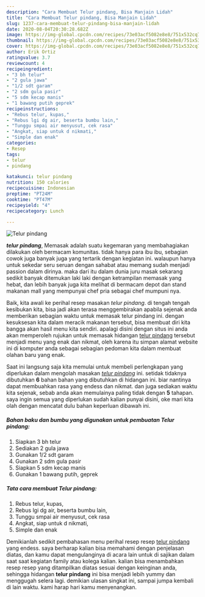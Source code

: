 ```yaml
---
description: "Cara Membuat Telur pindang, Bisa Manjain Lidah"
title: "Cara Membuat Telur pindang, Bisa Manjain Lidah"
slug: 1237-cara-membuat-telur-pindang-bisa-manjain-lidah
date: 2020-08-04T20:30:28.682Z
image: https://img-global.cpcdn.com/recipes/73e03acf5082e8e8/751x532cq70/telur-pindang-foto-resep-utama.jpg
thumbnail: https://img-global.cpcdn.com/recipes/73e03acf5082e8e8/751x532cq70/telur-pindang-foto-resep-utama.jpg
cover: https://img-global.cpcdn.com/recipes/73e03acf5082e8e8/751x532cq70/telur-pindang-foto-resep-utama.jpg
author: Erik Ortiz
ratingvalue: 3.7
reviewcount: 4
recipeingredient:
- "3 bh telur"
- "2 gula jawa"
- "1/2 sdt garam"
- "2 sdm gula pasir"
- "5 sdm kecap manis"
- "1 bawang putih geprek"
recipeinstructions:
- "Rebus telur, kupas,"
- "Rebus lgi dg air, beserta bumbu lain,"
- "Tunggu smpai air menyusut, cek rasa"
- "Angkat, siap untuk d nikmati,"
- "Simple dan enak"
categories:
- Resep
tags:
- telur
- pindang

katakunci: telur pindang 
nutrition: 150 calories
recipecuisine: Indonesian
preptime: "PT24M"
cooktime: "PT47M"
recipeyield: "4"
recipecategory: Lunch

---
```



![Telur pindang](https://img-global.cpcdn.com/recipes/73e03acf5082e8e8/751x532cq70/telur-pindang-foto-resep-utama.jpg)

<b><i>telur pindang</i></b>, Memasak adalah suatu kegemaran yang membahagiakan dilakukan oleh bermacam komunitas. tidak hanya para ibu ibu, sebagian cowok juga banyak juga yang tertarik dengan kegiatan ini. walaupun hanya untuk sekedar seru seruan dengan sahabat atau memang sudah menjadi passion dalam dirinya. maka dari itu dalam dunia juru masak sekarang sedikit banyak ditemukan laki laki dengan ketrampilan memasak yang hebat, dan lebih banyak juga kita melihat di bermacam depot dan stand makanan mall yang mempunyai chef pria sebagai chef mumpuni nya.



Baik, kita awali ke perihal resep masakan <i>telur pindang</i>. di tengah tengah kesibukan kita, bisa jadi akan terasa menggembirakan apabila sejenak anda memberikan sebagian waktu untuk memasak telur pindang ini. dengan kesuksesan kita dalam meracik makanan tersebut, bisa membuat diri kita bangga akan hasil menu kita sendiri. apalagi disini dengan situs ini anda akan memperoleh rujukan untuk memasak hidangan <u>telur pindang</u> tersebut menjadi menu yang enak dan nikmat, oleh karena itu simpan alamat website ini di komputer anda sebagai sebagian pedoman kita dalam membuat olahan baru yang enak.


Saat ini langsung saja kita memulai untuk membeli perlengkapan yang diperlukan dalam mengolah masakan <u><i>telur pindang</i></u> ini. setidak tidaknya dibutuhkan <b>6</b> bahan bahan yang dibutuhkan di hidangan ini. biar nantinya dapat membuahkan rasa yang endess dan nikmat. dan juga sediakan waktu kita sejenak, sebab anda akan memulainya paling tidak dengan <b>5</b> tahapan. saya ingin semua yang diperlukan sudah kalian punyai disini, oke mari kita olah dengan mencatat dulu bahan keperluan dibawah ini.

<!--inarticleads1-->

##### Bahan baku dan bumbu yang digunakan untuk pembuatan Telur pindang:

1. Siapkan 3 bh telur
1. Sediakan 2 gula jawa
1. Gunakan 1/2 sdt garam
1. Gunakan 2 sdm gula pasir
1. Siapkan 5 sdm kecap manis
1. Gunakan 1 bawang putih, geprek




<!--inarticleads2-->

##### Tata cara membuat Telur pindang:

1. Rebus telur, kupas,
1. Rebus lgi dg air, beserta bumbu lain,
1. Tunggu smpai air menyusut, cek rasa
1. Angkat, siap untuk d nikmati,
1. Simple dan enak




Demikianlah sedikit pembahasan menu perihal resep resep <u>telur pindang</u> yang endess. saya berharap kalian bisa memahami dengan penjelasan diatas, dan kamu dapat mengulanginya di acara lain untuk di sajikan dalam saat saat kegiatan family atau kolega kalian. kalian bisa menambahkan resep resep yang ditampilkan diatas sesuai dengan keinginan anda, sehingga hidangan <b>telur pindang</b> ini bisa menjadi lebih yummy dan menggugah selera lagi. demikian ulasan singkat ini, sampai jumpa kembali di lain waktu. kami harap hari kamu menyenangkan.
